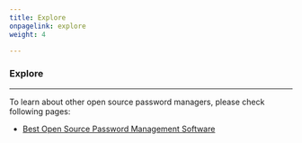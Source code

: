 ```yaml
---
title: Explore
onpagelink: explore
weight: 4

---
```


### **Explore**
-------

To learn about other open source password managers, please check following pages:

- [Best Open Source Password Management Software](https://products.containerize.com/password-management)
 
